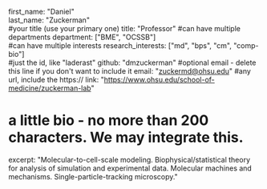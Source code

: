 first_name: "Daniel"      
last_name: "Zuckerman"  
#your title (use your primary one)
title: "Professor" 
#can have multiple departments
department: ["BME", "OCSSB"]   
#can have multiple interests 
research_interests: ["md", "bps", "cm", "comp-bio"]  
#just the id, like "laderast"
github: "dmzuckerman"
#optional email - delete this line if you don't want to include it
email: "zuckermd@ohsu.edu"
#any url, include the https:// 
link: "https://www.ohsu.edu/school-of-medicine/zuckerman-lab"   
# a little bio - no more than 200 characters. We may integrate this.
excerpt: "Molecular-to-cell-scale modeling. Biophysical/statistical theory for analysis of simulation and experimental data.  Molecular machines and mechanisms.  Single-particle-tracking microscopy." 
